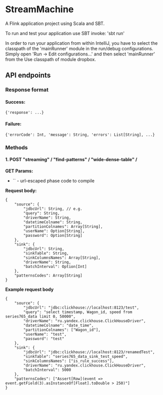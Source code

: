 StreamMachine
=============

A Flink application project using Scala and SBT.

To run and test your application use SBT invoke: 'sbt run'

In order to run your application from within IntelliJ, you have to select the classpath of the 'mainRunner' module in the run/debug configurations. Simply open 'Run -> Edit configurations...' and then select 'mainRunner' from the Use classpath of module dropbox.


API endpoints
-------------

### Response format
#### Success:
`{'response': ...}`
#### Failure:
`{'errorCode': Int, 'message': String, 'errors': List[String], ...}`


### Methods

#### 1. POST "streaming" / "find-patterns" / "wide-dense-table" /

__GET Params:__
- `` - url-escaped phase code to compile

__Request body:__

```
{
    "source": {
        "jdbcUrl": String, // e.g.
        "query": String,
        "driverName": String,
        "datetimeColname": String,
        "partitionColnames": Array[String],
        "userName": Option[String],
        "password": Option[String]
    },
    "sink": {
        "jdbcUrl": String,
        "sinkTable": String,
        "sinkColumnsNames": Array[String],
        "driverName": String,
        "batchInterval": Option[Int]
    },
    "patternsCodes": Array[String]
}
```

__Example request body__

```
{
    "source": {
        "jdbcUrl": "jdbc:clickhouse://localhost:8123/test",
        "query": "select timestamp, Wagon_id, speed from series765_data limit 0, 50000",
        "driverName": "ru.yandex.clickhouse.ClickHouseDriver",
        "datetimeColname": "date_time",
        "partitionColnames": ["Wagon_id"],
        "userName": "test",
        "password": "test"
    },
    "sink": {
        "jdbcUrl": "jdbc:clickhouse://localhost:8123/renamedTest",
        "sinkTable": "series765_data_sink_test_speed",
        "sinkColumnsNames": ["is_rule_success"],
        "driverName": "ru.yandex.clickhouse.ClickHouseDriver",
        "batchInterval": 5000
    },
    "patternsCodes": ["Assert[Row](event => event.getField(3).asInstanceOf[Float].toDouble > 250)"]
}
```
